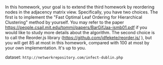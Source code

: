 In this homework, your goal is to extend the third homework by reordering nodes in the adjacency matrix view. Specifically, you have two choices. The first is to implement the "Fast Optimal Leaf Ordering for Hierarchical Clustering" method by yourself. You may refer to the paper https://people.csail.mit.edu/tommi/papers/BarGifJaa-ismb01.pdf if you would like to study more details about the algorithm. The second choice is to call the Reorder.js library (https://github.com/jdfekete/reorder.js/ ), but you will get 85 at most in this homework, compared with 100 at most by your own implementation. It's up to you.

dataset: `http://networkrepository.com/infect-dublin.php`
